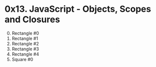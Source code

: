 # 0x13. JavaScript - Objects, Scopes and Closures

0. Rectangle #0
1. Rectangle #1
2. Rectangle #2
3. Rectangle #3
4. Rectangle #4
5. Square #0
